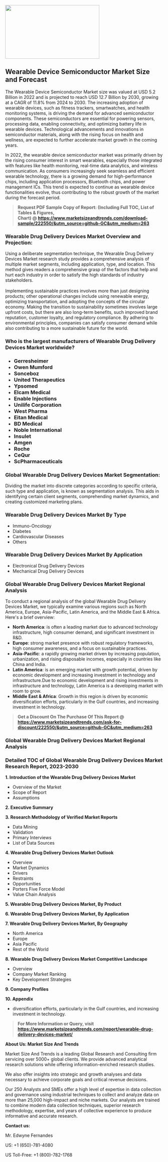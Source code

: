 <p><img class="alignnone size-medium wp-image-20088" src="https://ffe5etoiles.com/wp-content/uploads/2024/12/MST1-300x171.png" alt="" width="300" height="171" /></p><h2>Wearable Device Semiconductor Market Size and Forecast</h2><p>The Wearable Device Semiconductor Market size was valued at USD 5.2 Billion in 2022 and is projected to reach USD 12.7 Billion by 2030, growing at a CAGR of 11.8% from 2024 to 2030. The increasing adoption of wearable devices, such as fitness trackers, smartwatches, and health monitoring systems, is driving the demand for advanced semiconductor components. These semiconductors are essential for powering sensors, processing data, enabling connectivity, and optimizing battery life in wearable devices. Technological advancements and innovations in semiconductor materials, along with the rising focus on health and wellness, are expected to further accelerate market growth in the coming years.</p><p>In 2022, the wearable device semiconductor market was primarily driven by the rising consumer interest in smart wearables, especially those integrated with features like health monitoring, real-time data analytics, and wireless communication. As consumers increasingly seek seamless and efficient wearable technology, there is a growing demand for high-performance chips, including application processors, Bluetooth chips, and power management ICs. This trend is expected to continue as wearable device functionalities evolve, thus contributing to the robust growth of the market during the forecast period.</p></p><blockquote id="" class=""><strong>Request PDF Sample Copy of Report: (Including Full TOC, List of Tables &amp; Figures, Chart)&nbsp;@&nbsp;<strong><a href="https://www.marketsizeandtrends.com/download-sample/222550/&utm_source=github-GC&utm_medium=263" target="_blank">https://www.marketsizeandtrends.com/download-sample/222550/&utm_source=github-GC&utm_medium=263</a></strong></strong></blockquote><h3 id="" class="">Wearable Drug Delivery Devices Market&nbsp;Overview and Projection:</h3><p id="" class="">Using a deliberate segmentation technique, the Wearable Drug Delivery Devices Market research study provides a comprehensive analysis of multiple market segments, including application, type, and location. This method gives readers a comprehensive grasp of the factors that help and hurt each industry in order to satisfy the high standards of industry stakeholders. <br /> <br />Implementing sustainable practices involves more than just designing products; other operational changes include using renewable energy, optimizing transportation, and adopting the concepts of the circular economy. Making the transition to sustainability sometimes involves large upfront costs, but there are also long-term benefits, such improved brand reputation, customer loyalty, and regulatory compliance. By adhering to environmental principles, companies can satisfy consumer demand while also contributing to a more sustainable future for the world.</p><h3 id="" class="">Who is the largest manufacturers of&nbsp;Wearable Drug Delivery Devices Market worldwide?</h3><h3 class=""><p><ul><li>Gerresheimer </li><li> Owen Mumford </li><li> Sonceboz </li><li> United Therapeutics </li><li> Ypsomed </li><li> Elcam Medical </li><li> Enable Injections </li><li> Unilife Corporation </li><li> West Pharma </li><li> Eitan Medical </li><li> BD Medical </li><li> Noble International </li><li> Insulet </li><li> Amgen </li><li> Roche </li><li> CeQur </li><li> ScPharmaceuticals</li></ul></p></h3><h3 id="" class="">Global&nbsp;Wearable Drug Delivery Devices Market Segmentation:</h3><p id="" class="">Dividing the market into discrete categories according to specific criteria, such type and application, is known as segmentation analysis. This aids in identifying certain client segments, comprehending market dynamics, and creating customized marketing plans.</p><h3 id="" class="">Wearable Drug Delivery Devices Market&nbsp;By Type</h3><p><p><ul><li>Immuno-Oncology</li><li> Diabetes</li><li> Cardiovascular Diseases</li><li> Others</p></li></ul></p></p><h3 id="" class="">Wearable Drug Delivery Devices Market&nbsp;By Application</h3><p class=""><p><ul><li>Electronical Drug Delivery Devices</li><li> Mechanical Drug Delivery Devices</li></ul></p></p><h3 id="" class="">Global Wearable Drug Delivery Devices Market Regional Analysis</h3><p id="" class="">To conduct a regional analysis of the global Wearable Drug Delivery Devices Market, we typically examine various regions such as North America, Europe, Asia-Pacific, Latin America, and the Middle East &amp; Africa. Here's a brief overview:</p><ul><li><strong>North America</strong>: is often a leading market due to advanced technology infrastructure, high consumer demand, and significant investment in R&amp;D.</li><li><strong>Europe</strong>: strong market presence with robust regulatory frameworks, high consumer awareness, and a focus on sustainable practices.</li><li><strong>Asia-Pacific</strong>: a rapidly growing market driven by increasing population, urbanization, and rising disposable incomes, especially in countries like China and India.</li><li><strong>Latin America</strong>: is an emerging market with growth potential, driven by economic development and increasing investment in technology and infrastructure.Due to economic development and rising investments in infrastructure and technology, Latin America is a developing market with room to grow.</li><li><strong>Middle East &amp; Africa</strong>: Growth in this region is driven by economic diversification efforts, particularly in the Gulf countries, and increasing investment in technology.</li></ul><blockquote id="" class=""><strong>Get a Discount On The Purchase Of This Report @ <strong><a href="https://www.marketsizeandtrends.com/ask-for-discount/222550/&utm_source=github-GC&utm_medium=263" target="_blank">https://www.marketsizeandtrends.com/ask-for-discount/222550/&utm_source=github-GC&utm_medium=263</a></strong></strong></blockquote><h3 id="" class="">Global Wearable Drug Delivery Devices Market Regional Analysis</h3><h3 id="" class="">Detailed TOC of Global Wearable Drug Delivery Devices Market Research Report, 2023-2030</h3><p id="" class=""><strong>1. Introduction of the Wearable Drug Delivery Devices Market</strong></p><ul><li>Overview of the Market</li><li>Scope of Report</li><li>Assumptions</li></ul><p id="" class=""><strong>2. Executive Summary</strong></p><p id="" class=""><strong>3. Research Methodology of Verified Market Reports</strong></p><ul><li>Data Mining</li><li>Validation</li><li>Primary Interviews</li><li>List of Data Sources</li></ul><p id="" class=""><strong>4. Wearable Drug Delivery Devices Market Outlook</strong></p><ul><li>Overview</li><li>Market Dynamics</li><li>Drivers</li><li>Restraints</li><li>Opportunities</li><li>Porters Five Force Model</li><li>Value Chain Analysis</li></ul><p id="" class=""><strong>5. Wearable Drug Delivery Devices Market, By Product</strong></p><p id="" class=""><strong>6. Wearable Drug Delivery Devices Market, By Application</strong></p><p id="" class=""><strong>7. Wearable Drug Delivery Devices Market, By Geography</strong></p><ul><li>North America</li><li>Europe</li><li>Asia Pacific</li><li>Rest of the World</li></ul><p id="" class=""><strong>8. Wearable Drug Delivery Devices Market Competitive Landscape</strong></p><ul><li>Overview</li><li>Company Market Ranking</li><li>Key Development Strategies</li></ul><p id="" class=""><strong>9. Company Profiles</strong></p><p id="" class=""><strong>10. Appendix</strong></p><ul><li>diversification efforts, particularly in the Gulf countries, and increasing investment in technology.</li></ul><blockquote id="" class=""><strong>For More Information or Query, visit <strong><strong><a href="https://www.marketsizeandtrends.com/report/wearable-drug-delivery-devices-market/" target="_blank">https://www.marketsizeandtrends.com/report/wearable-drug-delivery-devices-market/</a></strong></strong></strong></blockquote><p id="" class=""><strong>About Us: Market Size And Trends</strong></p><p id="" class="">Market Size And Trends is a leading Global Research and Consulting firm servicing over 5000+ global clients. We provide advanced analytical research solutions while offering information-enriched research studies.</p><p id="" class="">We also offer insights into strategic and growth analyses and data necessary to achieve corporate goals and critical revenue decisions.</p><p id="" class="">Our 250 Analysts and SMEs offer a high level of expertise in data collection and governance using industrial techniques to collect and analyze data on more than 25,000 high-impact and niche markets. Our analysts are trained to combine modern data collection techniques, superior research methodology, expertise, and years of collective experience to produce informative and accurate research.</p><p id="" class=""><strong>Contact us:</strong></p><p id="" class="">Mr. Edwyne Fernandes</p><p id="" class="">US: +1 (650)-781-4080</p><p id="" class="">US Toll-Free: +1 (800)-782-1768</p>
